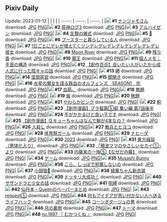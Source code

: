 ## Pixiv Daily
Update: 2023-01-12
|      |      |      |
| :----: | :----: | :----: |
|![](https://pixiv.microyu.workers.dev/c/240x480/img-master/img/2023/01/10/00/00/29/104391411_p0_master1200.jpg) **#1** [ナンジャモさん](https://www.pixiv.net/artworks/104391411) download: [JPG](https://pixiv.microyu.workers.dev/img-original/img/2023/01/10/00/00/29/104391411_p0.jpg) [PNG](https://pixiv.microyu.workers.dev/img-original/img/2023/01/10/00/00/29/104391411_p0.png)|![](https://pixiv.microyu.workers.dev/c/240x480/img-master/img/2023/01/10/00/20/09/104392348_p0_master1200.jpg) **#2** [原神ログ3](https://www.pixiv.net/artworks/104392348) download: [JPG](https://pixiv.microyu.workers.dev/img-original/img/2023/01/10/00/20/09/104392348_p0.jpg) [PNG](https://pixiv.microyu.workers.dev/img-original/img/2023/01/10/00/20/09/104392348_p0.png)|![](https://pixiv.microyu.workers.dev/c/240x480/img-master/img/2023/01/11/00/00/21/104417014_p0_master1200.jpg) **#3** [アルハイゼン](https://www.pixiv.net/artworks/104417014) download: [JPG](https://pixiv.microyu.workers.dev/img-original/img/2023/01/11/00/00/21/104417014_p0.jpg) [PNG](https://pixiv.microyu.workers.dev/img-original/img/2023/01/11/00/00/21/104417014_p0.png)|
|![](https://pixiv.microyu.workers.dev/c/240x480/img-master/img/2023/01/10/06/00/02/104397654_p0_master1200.jpg) **#4** [生贄の儀式](https://www.pixiv.net/artworks/104397654) download: [JPG](https://pixiv.microyu.workers.dev/img-original/img/2023/01/10/06/00/02/104397654_p0.jpg) [PNG](https://pixiv.microyu.workers.dev/img-original/img/2023/01/10/06/00/02/104397654_p0.png)|![](https://pixiv.microyu.workers.dev/c/240x480/img-master/img/2023/01/11/05/01/34/104422189_p0_master1200.jpg) **#5** [🐑](https://www.pixiv.net/artworks/104422189) download: [JPG](https://pixiv.microyu.workers.dev/img-original/img/2023/01/11/05/01/34/104422189_p0.jpg) [PNG](https://pixiv.microyu.workers.dev/img-original/img/2023/01/11/05/01/34/104422189_p0.png)|![](https://pixiv.microyu.workers.dev/c/240x480/img-master/img/2023/01/10/09/01/35/104399452_p0_master1200.jpg) **#6** [ブースターと暮らしている人](https://www.pixiv.net/artworks/104399452) download: [JPG](https://pixiv.microyu.workers.dev/img-original/img/2023/01/10/09/01/35/104399452_p0.jpg) [PNG](https://pixiv.microyu.workers.dev/img-original/img/2023/01/10/09/01/35/104399452_p0.png)|
|![](https://pixiv.microyu.workers.dev/c/240x480/img-master/img/2023/01/11/01/13/15/104419367_p0_master1200.jpg) **#7** [1日ごとにデレが増えてくツンデレデレデレデレデレデレデレデレ彼女](https://www.pixiv.net/artworks/104419367) download: [JPG](https://pixiv.microyu.workers.dev/img-original/img/2023/01/11/01/13/15/104419367_p0.jpg) [PNG](https://pixiv.microyu.workers.dev/img-original/img/2023/01/11/01/13/15/104419367_p0.png)|![](https://pixiv.microyu.workers.dev/c/240x480/img-master/img/2023/01/11/00/00/28/104417039_p0_master1200.jpg) **#8** [Moon River](https://www.pixiv.net/artworks/104417039) download: [JPG](https://pixiv.microyu.workers.dev/img-original/img/2023/01/11/00/00/28/104417039_p0.jpg) [PNG](https://pixiv.microyu.workers.dev/img-original/img/2023/01/11/00/00/28/104417039_p0.png)|![](https://pixiv.microyu.workers.dev/c/240x480/img-master/img/2023/01/10/00/02/36/104391651_p0_master1200.jpg) **#9** [残り香](https://www.pixiv.net/artworks/104391651) download: [JPG](https://pixiv.microyu.workers.dev/img-original/img/2023/01/10/00/02/36/104391651_p0.jpg) [PNG](https://pixiv.microyu.workers.dev/img-original/img/2023/01/10/00/02/36/104391651_p0.png)|
|![](https://pixiv.microyu.workers.dev/c/240x480/img-master/img/2023/01/10/00/02/21/104391640_p0_master1200.jpg) **#10** [魔王](https://www.pixiv.net/artworks/104391640) download: [JPG](https://pixiv.microyu.workers.dev/img-original/img/2023/01/10/00/02/21/104391640_p0.jpg) [PNG](https://pixiv.microyu.workers.dev/img-original/img/2023/01/10/00/02/21/104391640_p0.png)|![](https://pixiv.microyu.workers.dev/c/240x480/img-master/img/2023/01/10/08/00/02/104398828_p0_master1200.jpg) **#11** [個人メモ：手首の構造](https://www.pixiv.net/artworks/104398828) download: [JPG](https://pixiv.microyu.workers.dev/img-original/img/2023/01/10/08/00/02/104398828_p0.jpg) [PNG](https://pixiv.microyu.workers.dev/img-original/img/2023/01/10/08/00/02/104398828_p0.png)|![](https://pixiv.microyu.workers.dev/c/240x480/img-master/img/2023/01/10/19/10/31/104408603_p0_master1200.jpg) **#12** [【創作百合】会いたい人がいたから成人式に行った陰キャの話](https://www.pixiv.net/artworks/104408603) download: [JPG](https://pixiv.microyu.workers.dev/img-original/img/2023/01/10/19/10/31/104408603_p0.jpg) [PNG](https://pixiv.microyu.workers.dev/img-original/img/2023/01/10/19/10/31/104408603_p0.png)|
|![](https://pixiv.microyu.workers.dev/c/240x480/img-master/img/2023/01/10/00/00/30/104391417_p0_master1200.jpg) **#13** [縛](https://www.pixiv.net/artworks/104391417) download: [JPG](https://pixiv.microyu.workers.dev/img-original/img/2023/01/10/00/00/30/104391417_p0.jpg) [PNG](https://pixiv.microyu.workers.dev/img-original/img/2023/01/10/00/00/30/104391417_p0.png)|![](https://pixiv.microyu.workers.dev/c/240x480/img-master/img/2023/01/11/00/00/20/104417009_p0_master1200.jpg) **#14** [湿潤宵宮](https://www.pixiv.net/artworks/104417009) download: [JPG](https://pixiv.microyu.workers.dev/img-original/img/2023/01/11/00/00/20/104417009_p0.jpg) [PNG](https://pixiv.microyu.workers.dev/img-original/img/2023/01/11/00/00/20/104417009_p0.png)|![](https://pixiv.microyu.workers.dev/c/240x480/img-master/img/2023/01/11/20/30/03/104435729_p0_master1200.jpg) **#15** [鏡開き](https://www.pixiv.net/artworks/104435729) download: [JPG](https://pixiv.microyu.workers.dev/img-original/img/2023/01/11/20/30/03/104435729_p0.jpg) [PNG](https://pixiv.microyu.workers.dev/img-original/img/2023/01/11/20/30/03/104435729_p0.png)|
|![](https://pixiv.microyu.workers.dev/c/240x480/img-master/img/2023/01/10/00/00/09/104391315_p0_master1200.jpg) **#16** [水星の魔女を語る鉄血のオルフェンズ　SEASON1　完](https://www.pixiv.net/artworks/104391315) download: [JPG](https://pixiv.microyu.workers.dev/img-original/img/2023/01/10/00/00/09/104391315_p0.jpg) [PNG](https://pixiv.microyu.workers.dev/img-original/img/2023/01/10/00/00/09/104391315_p0.png)|![](https://pixiv.microyu.workers.dev/c/240x480/img-master/img/2023/01/10/20/25/59/104410485_p0_master1200.jpg) **#17** [血筋。](https://www.pixiv.net/artworks/104410485) download: [JPG](https://pixiv.microyu.workers.dev/img-original/img/2023/01/10/20/25/59/104410485_p0.jpg) [PNG](https://pixiv.microyu.workers.dev/img-original/img/2023/01/10/20/25/59/104410485_p0.png)|![](https://pixiv.microyu.workers.dev/c/240x480/img-master/img/2023/01/10/00/07/25/104391866_p0_master1200.jpg) **#18** [無題](https://www.pixiv.net/artworks/104391866) download: [JPG](https://pixiv.microyu.workers.dev/img-original/img/2023/01/10/00/07/25/104391866_p0.jpg) [PNG](https://pixiv.microyu.workers.dev/img-original/img/2023/01/10/00/07/25/104391866_p0.png)|
|![](https://pixiv.microyu.workers.dev/c/240x480/img-master/img/2023/01/11/01/06/20/104419204_p0_master1200.jpg) **#19** [紫](https://www.pixiv.net/artworks/104419204) download: [JPG](https://pixiv.microyu.workers.dev/img-original/img/2023/01/11/01/06/20/104419204_p0.jpg) [PNG](https://pixiv.microyu.workers.dev/img-original/img/2023/01/11/01/06/20/104419204_p0.png)|![](https://pixiv.microyu.workers.dev/c/240x480/img-master/img/2023/01/10/22/21/11/104413922_p0_master1200.jpg) **#20** [無題](https://www.pixiv.net/artworks/104413922) download: [JPG](https://pixiv.microyu.workers.dev/img-original/img/2023/01/10/22/21/11/104413922_p0.jpg) [PNG](https://pixiv.microyu.workers.dev/img-original/img/2023/01/10/22/21/11/104413922_p0.png)|![](https://pixiv.microyu.workers.dev/c/240x480/img-master/img/2023/01/10/00/00/16/104391349_p0_master1200.jpg) **#21** [やわらかピンク](https://www.pixiv.net/artworks/104391349) download: [JPG](https://pixiv.microyu.workers.dev/img-original/img/2023/01/10/00/00/16/104391349_p0.jpg) [PNG](https://pixiv.microyu.workers.dev/img-original/img/2023/01/10/00/00/16/104391349_p0.png)|
|![](https://pixiv.microyu.workers.dev/c/240x480/img-master/img/2023/01/11/00/00/44/104417082_p0_master1200.jpg) **#22** [薊](https://www.pixiv.net/artworks/104417082) download: [JPG](https://pixiv.microyu.workers.dev/img-original/img/2023/01/11/00/00/44/104417082_p0.jpg) [PNG](https://pixiv.microyu.workers.dev/img-original/img/2023/01/11/00/00/44/104417082_p0.png)|![](https://pixiv.microyu.workers.dev/c/240x480/img-master/img/2023/01/10/19/00/12/104408350_p0_master1200.jpg) **#23** [【創作漫画】ブラ猫第⑤部 集い編 第7話後半](https://www.pixiv.net/artworks/104408350) download: [JPG](https://pixiv.microyu.workers.dev/img-original/img/2023/01/10/19/00/12/104408350_p0.jpg) [PNG](https://pixiv.microyu.workers.dev/img-original/img/2023/01/10/19/00/12/104408350_p0.png)|![](https://pixiv.microyu.workers.dev/c/240x480/img-master/img/2023/01/10/00/01/03/104391529_p0_master1200.jpg) **#24** [手がかかるけど良い子です](https://www.pixiv.net/artworks/104391529) download: [JPG](https://pixiv.microyu.workers.dev/img-original/img/2023/01/10/00/01/03/104391529_p0.jpg) [PNG](https://pixiv.microyu.workers.dev/img-original/img/2023/01/10/00/01/03/104391529_p0.png)|
|![](https://pixiv.microyu.workers.dev/c/240x480/img-master/img/2023/01/10/17/17/27/104406249_p0_master1200.jpg) **#25** [【創作漫画】Q.キューちゃんはなんで腕が4本なの？](https://www.pixiv.net/artworks/104406249) download: [JPG](https://pixiv.microyu.workers.dev/img-original/img/2023/01/10/17/17/27/104406249_p0.jpg) [PNG](https://pixiv.microyu.workers.dev/img-original/img/2023/01/10/17/17/27/104406249_p0.png)|![](https://pixiv.microyu.workers.dev/c/240x480/img-master/img/2023/01/10/12/09/01/104401645_p0_master1200.jpg) **#26** [人殺し](https://www.pixiv.net/artworks/104401645) download: [JPG](https://pixiv.microyu.workers.dev/img-original/img/2023/01/10/12/09/01/104401645_p0.jpg) [PNG](https://pixiv.microyu.workers.dev/img-original/img/2023/01/10/12/09/01/104401645_p0.png)|![](https://pixiv.microyu.workers.dev/c/240x480/img-master/img/2023/01/10/23/30/09/104416019_p0_master1200.jpg) **#27** [散兵とヒヨコ](https://www.pixiv.net/artworks/104416019) download: [JPG](https://pixiv.microyu.workers.dev/img-original/img/2023/01/10/23/30/09/104416019_p0.jpg) [PNG](https://pixiv.microyu.workers.dev/img-original/img/2023/01/10/23/30/09/104416019_p0.png)|
|![](https://pixiv.microyu.workers.dev/c/240x480/img-master/img/2023/01/10/19/21/40/104408861_p0_master1200.jpg) **#28** [体育祭ガール](https://www.pixiv.net/artworks/104408861) download: [JPG](https://pixiv.microyu.workers.dev/img-original/img/2023/01/10/19/21/40/104408861_p0.jpg) [PNG](https://pixiv.microyu.workers.dev/img-original/img/2023/01/10/19/21/40/104408861_p0.png)|![](https://pixiv.microyu.workers.dev/c/240x480/img-master/img/2023/01/10/00/01/34/104391581_p0_master1200.jpg) **#29** [ナヒーダ](https://www.pixiv.net/artworks/104391581) download: [JPG](https://pixiv.microyu.workers.dev/img-original/img/2023/01/10/00/01/34/104391581_p0.jpg) [PNG](https://pixiv.microyu.workers.dev/img-original/img/2023/01/10/00/01/34/104391581_p0.png)|![](https://pixiv.microyu.workers.dev/c/240x480/img-master/img/2023/01/10/17/00/01/104405935_p0_master1200.jpg) **#30** [2023](https://www.pixiv.net/artworks/104405935) download: [JPG](https://pixiv.microyu.workers.dev/img-original/img/2023/01/10/17/00/01/104405935_p0.jpg) [PNG](https://pixiv.microyu.workers.dev/img-original/img/2023/01/10/17/00/01/104405935_p0.png)|
|![](https://pixiv.microyu.workers.dev/c/240x480/img-master/img/2023/01/10/00/01/27/104391573_p0_master1200.jpg) **#31** [東方福袋（男体化入り）](https://www.pixiv.net/artworks/104391573) download: [JPG](https://pixiv.microyu.workers.dev/img-original/img/2023/01/10/00/01/27/104391573_p0.jpg) [PNG](https://pixiv.microyu.workers.dev/img-original/img/2023/01/10/00/01/27/104391573_p0.png)|![](https://pixiv.microyu.workers.dev/c/240x480/img-master/img/2023/01/10/18/06/30/104407226_p0_master1200.jpg) **#32** [「穂波ママのやさしいセカイ①」より](https://www.pixiv.net/artworks/104407226) download: [JPG](https://pixiv.microyu.workers.dev/img-original/img/2023/01/10/18/06/30/104407226_p0.jpg) [PNG](https://pixiv.microyu.workers.dev/img-original/img/2023/01/10/18/06/30/104407226_p0.png)|![](https://pixiv.microyu.workers.dev/c/240x480/img-master/img/2023/01/10/00/58/52/104393459_p0_master1200.jpg) **#33** [内藤家の一族⑤【なぜだ内藤】](https://www.pixiv.net/artworks/104393459) download: [JPG](https://pixiv.microyu.workers.dev/img-original/img/2023/01/10/00/58/52/104393459_p0.jpg) [PNG](https://pixiv.microyu.workers.dev/img-original/img/2023/01/10/00/58/52/104393459_p0.png)|
|![](https://pixiv.microyu.workers.dev/c/240x480/img-master/img/2023/01/10/20/30/01/104410583_p0_master1200.jpg) **#34** [ゲーム](https://www.pixiv.net/artworks/104410583) download: [JPG](https://pixiv.microyu.workers.dev/img-original/img/2023/01/10/20/30/01/104410583_p0.jpg) [PNG](https://pixiv.microyu.workers.dev/img-original/img/2023/01/10/20/30/01/104410583_p0.png)|![](https://pixiv.microyu.workers.dev/c/240x480/img-master/img/2023/01/10/05/11/08/104397276_p0_master1200.jpg) **#35** [Musashi Bunny](https://www.pixiv.net/artworks/104397276) download: [JPG](https://pixiv.microyu.workers.dev/img-original/img/2023/01/10/05/11/08/104397276_p0.jpg) [PNG](https://pixiv.microyu.workers.dev/img-original/img/2023/01/10/05/11/08/104397276_p0.png)|![](https://pixiv.microyu.workers.dev/c/240x480/img-master/img/2023/01/10/10/36/07/104400503_p0_master1200.jpg) **#36** [こら、しっぽで邪魔しないの](https://www.pixiv.net/artworks/104400503) download: [JPG](https://pixiv.microyu.workers.dev/img-original/img/2023/01/10/10/36/07/104400503_p0.jpg) [PNG](https://pixiv.microyu.workers.dev/img-original/img/2023/01/10/10/36/07/104400503_p0.png)|
|![](https://pixiv.microyu.workers.dev/c/240x480/img-master/img/2023/01/10/18/53/52/104408194_p0_master1200.jpg) **#37** [小胡狼🐺](https://www.pixiv.net/artworks/104408194) download: [JPG](https://pixiv.microyu.workers.dev/img-original/img/2023/01/10/18/53/52/104408194_p0.jpg) [PNG](https://pixiv.microyu.workers.dev/img-original/img/2023/01/10/18/53/52/104408194_p0.png)|![](https://pixiv.microyu.workers.dev/c/240x480/img-master/img/2023/01/11/20/05/21/104435091_p0_master1200.jpg) **#38** [綾華ちゃん新衣装](https://www.pixiv.net/artworks/104435091) download: [JPG](https://pixiv.microyu.workers.dev/img-original/img/2023/01/11/20/05/21/104435091_p0.jpg) [PNG](https://pixiv.microyu.workers.dev/img-original/img/2023/01/11/20/05/21/104435091_p0.png)|![](https://pixiv.microyu.workers.dev/c/240x480/img-master/img/2023/01/11/01/47/41/104420082_p0_master1200.jpg) **#39** [ドッキリ大成功！](https://www.pixiv.net/artworks/104420082) download: [JPG](https://pixiv.microyu.workers.dev/img-original/img/2023/01/11/01/47/41/104420082_p0.jpg) [PNG](https://pixiv.microyu.workers.dev/img-original/img/2023/01/11/01/47/41/104420082_p0.png)|
|![](https://pixiv.microyu.workers.dev/c/240x480/img-master/img/2023/01/10/00/13/20/104392086_p0_master1200.jpg) **#40** [サザンドラと少女の話](https://www.pixiv.net/artworks/104392086) download: [JPG](https://pixiv.microyu.workers.dev/img-original/img/2023/01/10/00/13/20/104392086_p0.jpg) [PNG](https://pixiv.microyu.workers.dev/img-original/img/2023/01/10/00/13/20/104392086_p0.png)|![](https://pixiv.microyu.workers.dev/c/240x480/img-master/img/2023/01/10/22/51/14/104414871_p0_master1200.jpg) **#41** [呪縛](https://www.pixiv.net/artworks/104414871) download: [JPG](https://pixiv.microyu.workers.dev/img-original/img/2023/01/10/22/51/14/104414871_p0.jpg) [PNG](https://pixiv.microyu.workers.dev/img-original/img/2023/01/10/22/51/14/104414871_p0.png)|![](https://pixiv.microyu.workers.dev/c/240x480/img-master/img/2023/01/11/18/18/27/104432492_p0_master1200.jpg) **#42** [仙丹本・Queenのペーパーまとめ](https://www.pixiv.net/artworks/104432492) download: [JPG](https://pixiv.microyu.workers.dev/img-original/img/2023/01/11/18/18/27/104432492_p0.jpg) [PNG](https://pixiv.microyu.workers.dev/img-original/img/2023/01/11/18/18/27/104432492_p0.png)|
|![](https://pixiv.microyu.workers.dev/c/240x480/img-master/img/2023/01/11/11/08/24/104425767_p0_master1200.jpg) **#43** [request⑤](https://www.pixiv.net/artworks/104425767) download: [JPG](https://pixiv.microyu.workers.dev/img-original/img/2023/01/11/11/08/24/104425767_p0.jpg) [PNG](https://pixiv.microyu.workers.dev/img-original/img/2023/01/11/11/08/24/104425767_p0.png)|![](https://pixiv.microyu.workers.dev/c/240x480/img-master/img/2023/01/10/17/08/58/104406105_p0_master1200.jpg) **#44** [何もアイデアが思い付かない人へ送るライフハック](https://www.pixiv.net/artworks/104406105) download: [JPG](https://pixiv.microyu.workers.dev/img-original/img/2023/01/10/17/08/58/104406105_p0.jpg) [PNG](https://pixiv.microyu.workers.dev/img-original/img/2023/01/10/17/08/58/104406105_p0.png)|![](https://pixiv.microyu.workers.dev/c/240x480/img-master/img/2023/01/10/11/40/31/104401226_p0_master1200.jpg) **#45** [コーンポタージュの男](https://www.pixiv.net/artworks/104401226) download: [JPG](https://pixiv.microyu.workers.dev/img-original/img/2023/01/10/11/40/31/104401226_p0.jpg) [PNG](https://pixiv.microyu.workers.dev/img-original/img/2023/01/10/11/40/31/104401226_p0.png)|
|![](https://pixiv.microyu.workers.dev/c/240x480/img-master/img/2023/01/10/15/03/16/104404094_p0_master1200.jpg) **#46** [月の裏側](https://www.pixiv.net/artworks/104404094) download: [JPG](https://pixiv.microyu.workers.dev/img-original/img/2023/01/10/15/03/16/104404094_p0.jpg) [PNG](https://pixiv.microyu.workers.dev/img-original/img/2023/01/10/15/03/16/104404094_p0.png)|![](https://pixiv.microyu.workers.dev/c/240x480/img-master/img/2023/01/10/10/29/08/104400434_p0_master1200.jpg) **#47** [トーマ](https://www.pixiv.net/artworks/104400434) download: [JPG](https://pixiv.microyu.workers.dev/img-original/img/2023/01/10/10/29/08/104400434_p0.jpg) [PNG](https://pixiv.microyu.workers.dev/img-original/img/2023/01/10/10/29/08/104400434_p0.png)|![](https://pixiv.microyu.workers.dev/c/240x480/img-master/img/2023/01/10/12/16/17/104401756_p0_master1200.jpg) **#48** [no.1897 『 むかつくね 』](https://www.pixiv.net/artworks/104401756) download: [JPG](https://pixiv.microyu.workers.dev/img-original/img/2023/01/10/12/16/17/104401756_p0.jpg) [PNG](https://pixiv.microyu.workers.dev/img-original/img/2023/01/10/12/16/17/104401756_p0.png)|
